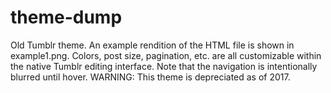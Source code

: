 # theme-dump
Old Tumblr theme. An example rendition of the HTML file is shown in example1.png. Colors, post size, pagination, etc. are all customizable within the native Tumblr editing interface. Note that the navigation is intentionally blurred until hover. WARNING: This theme is depreciated as of 2017.
